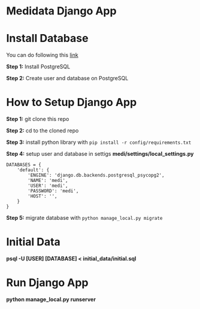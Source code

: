 #  Medidata Django App

#  Install Database

You can do following this [link](https://www.digitalocean.com/community/tutorials/how-to-install-and-use-postgresql-on-ubuntu-18-04)

**Step 1:** Install PostgreSQL

**Step 2:** Create user and database on PostgreSQL

#  How to Setup Django App

**Step 1:** git clone this repo

**Step 2:** cd to the cloned repo

**Step 3:** install python library with `pip install -r config/requirements.txt`

**Step 4:** setup user and database in settigs **medi/settings/local_settings.py**

```
DATABASES = {
    'default': {
        'ENGINE': 'django.db.backends.postgresql_psycopg2',
        'NAME': 'medi',
        'USER': 'medi',
        'PASSWORD': 'medi',
        'HOST': '',
    }
}
```

**Step 5:** migrate database with `python manage_local.py migrate`

#  Initial Data

**psql -U [USER] [DATABASE] < initial_data/initial.sql**


#  Run Django App

**python manage_local.py runserver**
